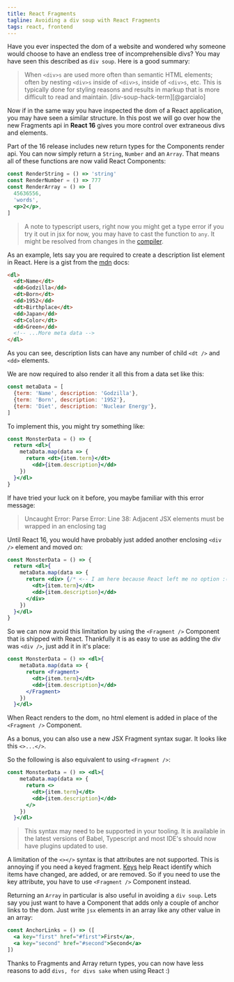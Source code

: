 ```yaml
---
title: React Fragments
tagline: Avoiding a div soup with React Fragments
tags: react, frontend
---
```


Have you ever inspected the dom of a website and wondered why someone would
choose to have an endless tree of incomprehensible divs? You may have seen
this described as `div soup`. Here is a good summary:

> When `<div>s` are used more often than semantic HTML elements;
> often by nesting `<div>s` inside of `<div>s`, inside of `<div>s`, etc.
> This is typically done for styling reasons and results in markup
> that is more difficult to read and maintain.
[div-soup-hack-term][@garcialo]

Now if in the same way you have inspected the dom of a React application,
you may have seen a similar structure. In this post we will go over how the
new Fragments api in __React 16__ gives you more control over extraneous
divs and elements.

Part of the 16 release includes new return types for the Components render api.
You can now simply return a `String`, `Number` and an `Array`. That means all
of these functions are now valid React Components:

```jsx
const RenderString = () => 'string'
const RenderNumber = () => 777
const RenderArray = () => [
  45636556,
  'words',
  <p>2</p>,
]
```

> A note to typescript users, right now you might get a type error if you try
> it out in jsx for now, you may have to cast the function to `any`. It might
be resolved from changes in the [compiler][typescript-fragments].

As an example, lets say you are required to create a description list element
in React. Here is a gist from the [mdn][mdn-dl-element] docs:

```html
<dl>
  <dt>Name</dt>
  <dd>Godzilla</dd>
  <dt>Born</dt>
  <dd>1952</dd>
  <dt>Birthplace</dt>
  <dd>Japan</dd>
  <dt>Color</dt>
  <dd>Green</dd>
  <!-- ...More meta data -->
</dl>
```

As you can see, description lists can have any number of child
`<dt />` and `<dd>` elements.

We are now required to also render it all this from a data set like this:

```js
const metaData = [
  {term: 'Name', description: 'Godzilla'},
  {term: 'Born', description: '1952'},
  {term: 'Diet', description: 'Nuclear Energy'},
]
```

To implement this, you might try something like:

```jsx
const MonsterData = () => {
  return <dl>{
    metaData.map(data => {
      return <dt>{item.term}</dt>
        <dd>{item.description}</dd>
    })
  }</dl>
}
```

If have tried your luck on it before, you maybe familiar with
this error message:

> Uncaught Error: Parse Error: Line 38: Adjacent JSX elements must be
> wrapped in an enclosing tag

Until React 16, you would have probably just added another enclosing `<div />`
element and moved on:

```jsx
const MonsterData = () => {
  return <dl>{
    metaData.map(data => {
      return <div> {/* <-- I am here because React left me no option :( */}
        <dt>{item.term}</dt>
        <dd>{item.description}</dd>
      </div>
    })
  }</dl>
}
```

So we can now avoid this limitation by using the `<Fragment />` Component that
is shipped with React. Thankfully it is as easy to use as adding the div was
`<div />`, just add it in it's place:

```jsx
const MonsterData = () => <dl>{
    metaData.map(data => {
      return <Fragment>
        <dt>{item.term}</dt>
        <dd>{item.description}</dd>
      </Fragment>
    })
  }</dl>
```

When React renders to the dom, no html element is added in place of the
`<Fragment />` Component.

As a bonus, you can also use a new JSX Fragment syntax sugar. It looks like
this `<>...</>`.

So the following is also equivalent to using `<Fragment />`:

```jsx
const MonsterData = () => <dl>{
    metaData.map(data => {
      return <>
        <dt>{item.term}</dt>
        <dd>{item.description}</dd>
      </>
    })
  }</dl>
```

> This syntax may need to be supported in your tooling. It is available in the
> latest versions of Babel, Typescript and most IDE's should now have plugins
> updated to use. 

A limitation of the `<></>` syntax is that attributes are not supported.
This is annoying if you need a keyed fragment. [Keys][react-keys] help React
identify which items have changed, are added, or are removed. So if you need to
use the key attribute, you have to use `<Fragment />` Component instead.

Returning an `Array` in particular is also useful in avoiding a `div soup`.
Lets say you just want to have a Component that adds only a couple of anchor
links to the dom. Just write `jsx` elements in an array like any other value
in an array:

```jsx
const AnchorLinks = () => ([
  <a key="first" href="#first">First</a>,
  <a key="second" href="#second">Second</a>
])
```

Thanks to Fragments and Array return types, you can now have less reasons to
add `divs, for divs sake` when using React :)

[fragments-react-16]: https://reactjs.org/docs/fragments.html
[div-soup-hack-term]: https://www.hackterms.com/div%20soup "(div soup | @garcialo)"
[mdn-dl-element]: https://developer.mozilla.org/en-US/docs/Web/HTML/Element/dl
[react-keys]: https://reactjs.org/docs/lists-and-keys.html#keys
[typescript-fragments]: https://github.com/DefinitelyTyped/DefinitelyTyped/issues/20356